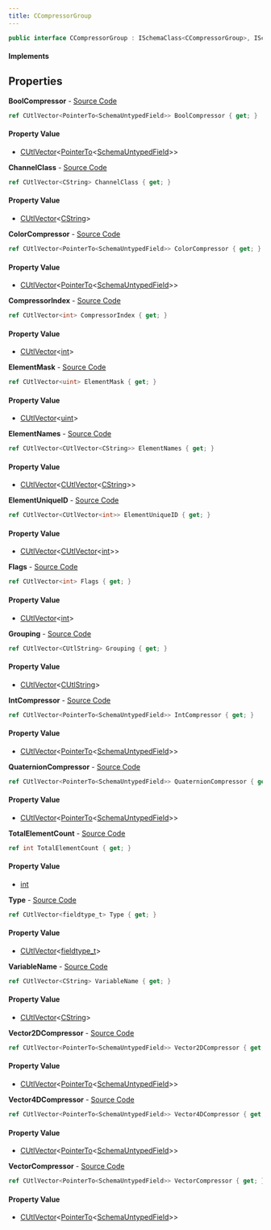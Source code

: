 ```yaml
---
title: CCompressorGroup
---
```


```csharp
public interface CCompressorGroup : ISchemaClass<CCompressorGroup>, ISchemaField, ISchemaClass, INativeHandle
```

#### Implements

## Properties

**BoolCompressor** - [Source Code](https://github.com/swiftly-solution/swiftlys2/blob/main/managed/src/SwiftlyS2.Generated/Schemas/Interfaces/CCompressorGroup.cs#L42)

```csharp
ref CUtlVector<PointerTo<SchemaUntypedField>> BoolCompressor { get; }
```

#### Property Value

- [CUtlVector](/docs/api/shared/natives/cutlvector-1)<[PointerTo](/docs/api/shared/natives/pointerto-1)<[SchemaUntypedField](/docs/api/shared/schemas/schemauntypedfield)>>

**ChannelClass** - [Source Code](https://github.com/swiftly-solution/swiftlys2/blob/main/managed/src/SwiftlyS2.Generated/Schemas/Interfaces/CCompressorGroup.cs#L18)

```csharp
ref CUtlVector<CString> ChannelClass { get; }
```

#### Property Value

- [CUtlVector](/docs/api/shared/natives/cutlvector-1)<[CString](/docs/api/shared/natives/cstring)>

**ColorCompressor** - [Source Code](https://github.com/swiftly-solution/swiftlys2/blob/main/managed/src/SwiftlyS2.Generated/Schemas/Interfaces/CCompressorGroup.cs#L44)

```csharp
ref CUtlVector<PointerTo<SchemaUntypedField>> ColorCompressor { get; }
```

#### Property Value

- [CUtlVector](/docs/api/shared/natives/cutlvector-1)<[PointerTo](/docs/api/shared/natives/pointerto-1)<[SchemaUntypedField](/docs/api/shared/schemas/schemauntypedfield)>>

**CompressorIndex** - [Source Code](https://github.com/swiftly-solution/swiftlys2/blob/main/managed/src/SwiftlyS2.Generated/Schemas/Interfaces/CCompressorGroup.cs#L28)

```csharp
ref CUtlVector<int> CompressorIndex { get; }
```

#### Property Value

- [CUtlVector](/docs/api/shared/natives/cutlvector-1)<[int](https://learn.microsoft.com/dotnet/api/system.int32)>

**ElementMask** - [Source Code](https://github.com/swiftly-solution/swiftlys2/blob/main/managed/src/SwiftlyS2.Generated/Schemas/Interfaces/CCompressorGroup.cs#L34)

```csharp
ref CUtlVector<uint> ElementMask { get; }
```

#### Property Value

- [CUtlVector](/docs/api/shared/natives/cutlvector-1)<[uint](https://learn.microsoft.com/dotnet/api/system.uint32)>

**ElementNames** - [Source Code](https://github.com/swiftly-solution/swiftlys2/blob/main/managed/src/SwiftlyS2.Generated/Schemas/Interfaces/CCompressorGroup.cs#L30)

```csharp
ref CUtlVector<CUtlVector<CString>> ElementNames { get; }
```

#### Property Value

- [CUtlVector](/docs/api/shared/natives/cutlvector-1)<[CUtlVector](/docs/api/shared/natives/cutlvector-1)<[CString](/docs/api/shared/natives/cstring)>>

**ElementUniqueID** - [Source Code](https://github.com/swiftly-solution/swiftlys2/blob/main/managed/src/SwiftlyS2.Generated/Schemas/Interfaces/CCompressorGroup.cs#L32)

```csharp
ref CUtlVector<CUtlVector<int>> ElementUniqueID { get; }
```

#### Property Value

- [CUtlVector](/docs/api/shared/natives/cutlvector-1)<[CUtlVector](/docs/api/shared/natives/cutlvector-1)<[int](https://learn.microsoft.com/dotnet/api/system.int32)>>

**Flags** - [Source Code](https://github.com/swiftly-solution/swiftlys2/blob/main/managed/src/SwiftlyS2.Generated/Schemas/Interfaces/CCompressorGroup.cs#L24)

```csharp
ref CUtlVector<int> Flags { get; }
```

#### Property Value

- [CUtlVector](/docs/api/shared/natives/cutlvector-1)<[int](https://learn.microsoft.com/dotnet/api/system.int32)>

**Grouping** - [Source Code](https://github.com/swiftly-solution/swiftlys2/blob/main/managed/src/SwiftlyS2.Generated/Schemas/Interfaces/CCompressorGroup.cs#L26)

```csharp
ref CUtlVector<CUtlString> Grouping { get; }
```

#### Property Value

- [CUtlVector](/docs/api/shared/natives/cutlvector-1)<[CUtlString](/docs/api/shared/natives/cutlstring)>

**IntCompressor** - [Source Code](https://github.com/swiftly-solution/swiftlys2/blob/main/managed/src/SwiftlyS2.Generated/Schemas/Interfaces/CCompressorGroup.cs#L40)

```csharp
ref CUtlVector<PointerTo<SchemaUntypedField>> IntCompressor { get; }
```

#### Property Value

- [CUtlVector](/docs/api/shared/natives/cutlvector-1)<[PointerTo](/docs/api/shared/natives/pointerto-1)<[SchemaUntypedField](/docs/api/shared/schemas/schemauntypedfield)>>

**QuaternionCompressor** - [Source Code](https://github.com/swiftly-solution/swiftlys2/blob/main/managed/src/SwiftlyS2.Generated/Schemas/Interfaces/CCompressorGroup.cs#L38)

```csharp
ref CUtlVector<PointerTo<SchemaUntypedField>> QuaternionCompressor { get; }
```

#### Property Value

- [CUtlVector](/docs/api/shared/natives/cutlvector-1)<[PointerTo](/docs/api/shared/natives/pointerto-1)<[SchemaUntypedField](/docs/api/shared/schemas/schemauntypedfield)>>

**TotalElementCount** - [Source Code](https://github.com/swiftly-solution/swiftlys2/blob/main/managed/src/SwiftlyS2.Generated/Schemas/Interfaces/CCompressorGroup.cs#L16)

```csharp
ref int TotalElementCount { get; }
```

#### Property Value

- [int](https://learn.microsoft.com/dotnet/api/system.int32)

**Type** - [Source Code](https://github.com/swiftly-solution/swiftlys2/blob/main/managed/src/SwiftlyS2.Generated/Schemas/Interfaces/CCompressorGroup.cs#L22)

```csharp
ref CUtlVector<fieldtype_t> Type { get; }
```

#### Property Value

- [CUtlVector](/docs/api/shared/natives/cutlvector-1)<[fieldtype_t](/docs/api/shared/schemadefinitions/fieldtype_t)>

**VariableName** - [Source Code](https://github.com/swiftly-solution/swiftlys2/blob/main/managed/src/SwiftlyS2.Generated/Schemas/Interfaces/CCompressorGroup.cs#L20)

```csharp
ref CUtlVector<CString> VariableName { get; }
```

#### Property Value

- [CUtlVector](/docs/api/shared/natives/cutlvector-1)<[CString](/docs/api/shared/natives/cstring)>

**Vector2DCompressor** - [Source Code](https://github.com/swiftly-solution/swiftlys2/blob/main/managed/src/SwiftlyS2.Generated/Schemas/Interfaces/CCompressorGroup.cs#L46)

```csharp
ref CUtlVector<PointerTo<SchemaUntypedField>> Vector2DCompressor { get; }
```

#### Property Value

- [CUtlVector](/docs/api/shared/natives/cutlvector-1)<[PointerTo](/docs/api/shared/natives/pointerto-1)<[SchemaUntypedField](/docs/api/shared/schemas/schemauntypedfield)>>

**Vector4DCompressor** - [Source Code](https://github.com/swiftly-solution/swiftlys2/blob/main/managed/src/SwiftlyS2.Generated/Schemas/Interfaces/CCompressorGroup.cs#L48)

```csharp
ref CUtlVector<PointerTo<SchemaUntypedField>> Vector4DCompressor { get; }
```

#### Property Value

- [CUtlVector](/docs/api/shared/natives/cutlvector-1)<[PointerTo](/docs/api/shared/natives/pointerto-1)<[SchemaUntypedField](/docs/api/shared/schemas/schemauntypedfield)>>

**VectorCompressor** - [Source Code](https://github.com/swiftly-solution/swiftlys2/blob/main/managed/src/SwiftlyS2.Generated/Schemas/Interfaces/CCompressorGroup.cs#L36)

```csharp
ref CUtlVector<PointerTo<SchemaUntypedField>> VectorCompressor { get; }
```

#### Property Value

- [CUtlVector](/docs/api/shared/natives/cutlvector-1)<[PointerTo](/docs/api/shared/natives/pointerto-1)<[SchemaUntypedField](/docs/api/shared/schemas/schemauntypedfield)>>

